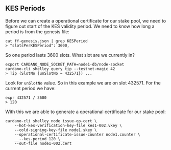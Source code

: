 ## KES Periods

Before we can create a operational certificate for our stake pool, we need to figure out start of the KES validity period.
We need to know how long a period is from the genesis file:

    cat ff-genesis.json | grep KESPeriod
    > "slotsPerKESPeriod": 3600,

So one period lasts 3600 slots. What slot are we currently in?

    export CARDANO_NODE_SOCKET_PATH=node1-db/node-socket
    cardano-cli shelley query tip --testnet-magic 42
    > Tip (SlotNo {unSlotNo = 432571}) ...

Look for `unSlotNo` value. So in this example we are on slot 432571. For the current period we have:

    expr 432571 / 3600
    > 120

With this we are able to generate a operational certificate for our stake pool:

    cardano-cli shelley node issue-op-cert \
        --hot-kes-verification-key-file kes1-002.vkey \
        --cold-signing-key-file node1.skey \
        --operational-certificate-issue-counter node1.counter \
        __--kes-period 120 \__
        --out-file node1-002.cert
